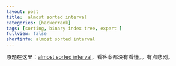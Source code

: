 ```yaml
---
layout: post
title:  almost sorted interval 
categories: [hackerrank]
tags: [sorting, binary index tree, expert ]
fullview: false
shortinfo: almost sorted interval 
---
```


<script type="text/javascript" src="http://cdn.mathjax.org/mathjax/latest/MathJax.js?config=default"></script>


原题在这里：[almost sorted interval](https://www.hackerrank.com/challenges/almost-sorted-interval)，看答案都没有看懂。。有点悲剧。
